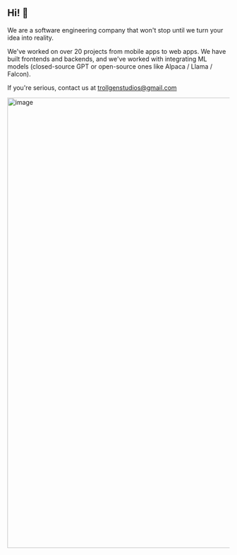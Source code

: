 ## Hi! 👋

We are a software engineering company that won't stop until we turn your idea into reality.

We've worked on over 20 projects from mobile apps to web apps. We have built frontends and backends, and we've worked with integrating ML models (closed-source GPT or open-source ones like Alpaca / Llama / Falcon). 

If you're serious, contact us at trollgenstudios@gmail.com

<img width="1018" alt="image" src="[https://user-images.githubusercontent.com/63019435/233695433-0ded86b3-ae3c-4edf-a2f8-70b828cd7edf.png](https://github.com/Tej-Sharma/tej-sharma/blob/main/Screenshot%202023-10-11%20at%206.06.06%20PM.png?raw=true)https://github.com/Tej-Sharma/tej-sharma/blob/main/Screenshot%202023-10-11%20at%206.06.06%20PM.png?raw=true">
